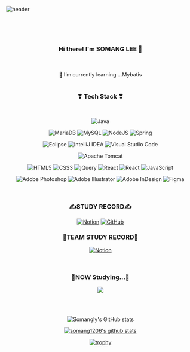 ![header](https://capsule-render.vercel.app/api?section=header&type=soft&color=auto&height=200&section=header&text=SOMANG%20LEE&fontSize=50&animation=blink&fontColor=ffffff)
<div align="center">

</br>
</br>
</br>

### Hi there! I'm SOMANG LEE 👋

</br>

<!--
**somang1206/somang1206** is a ✨ _special_ ✨ repository because its `README.md` (this file) appears on your GitHub profile.

Here are some ideas to get you started:

- 👯 I’m looking to collaborate on ...
- 🤔 I’m looking for help with ...
- 💬 Ask me about ...
- 📫 How to reach me: ...
- 😄 Pronouns: ...
- ⚡ Fun fact: ...



-->


 </br>
 🌱 I’m currently learning ...Mybatis

</div>

</br>

<div align="center">
<h3 align="center"><b>❣ Tech Stack ❣</b></h3>
</br>
<p align="center">

![Java](https://img.shields.io/badge/java-8cbed6?style=flat&logo=openjdk&logoColor=white)


![MariaDB](https://img.shields.io/badge/MariaDB-8cbed6?style=flat&logo=mariadb&logoColor=white)
![MySQL](https://img.shields.io/badge/mysql-8cbed6.svg?style=flat&logo=mysql&logoColor=white)
![NodeJS](https://img.shields.io/badge/node.js-8cbed6?style=flat&logo=node.js&logoColor=white)
![Spring](https://img.shields.io/badge/spring-8cbed6.svg?style=flat&logo=spring&logoColor=white)


![Eclipse](https://img.shields.io/badge/Eclipse-8cbed6.svg?style=flat&logo=Eclipse&logoColor=white)
![IntelliJ IDEA](https://img.shields.io/badge/IntelliJIDEA-8cbed6.svg?style=flat&logo=intellij-idea&logoColor=white)
![Visual Studio Code](https://img.shields.io/badge/Visual%20Studio%20Code-8cbed6.svg?style=flat&logo=visual-studio-code&logoColor=white)

![Apache Tomcat](https://img.shields.io/badge/apache%20tomcat-8cbed6.svg?style=flat&logo=apache-tomcat&logoColor=black)


![HTML5](https://img.shields.io/badge/html5-8cbed6.svg?style=flat&logo=html5&logoColor=white)
![CSS3](https://img.shields.io/badge/css3-8cbed6.svg?style=flat&logo=css3&logoColor=white)
![jQuery](https://img.shields.io/badge/jquery-8cbed6.svg?style=flat&logo=jquery&logoColor=white)
![React](https://img.shields.io/badge/react-8cbed6.svg?style=flat&logo=react&logoColor=%2361DAFB)
![React](https://img.shields.io/badge/react-8cbed6.svg?style=flat&logo=react&logoColor=%2361DAFB)
![JavaScript](https://img.shields.io/badge/javascript-8cbed6.svg?style=flat&logo=javascript&logoColor=white)

![Adobe Photoshop](https://img.shields.io/badge/adobe%20photoshop-8cbed6.svg?style=flat&logo=adobe%20photoshop&logoColor=white)
![Adobe Illustrator](https://img.shields.io/badge/adobe%20illustrator-8cbed6.svg?style=flat&logo=adobe%20illustrator&logoColor=white)
![Adobe InDesign](https://img.shields.io/badge/Adobe%20InDesign-8cbed6?style=flat&logo=adobeindesign&logoColor=white)
![Figma](https://img.shields.io/badge/figma-8cbed6.svg?style=flat&logo=figma&logoColor=white)
</p>


</br>



<h3><b>✍STUDY RECORD✍</b></h3>

<a href="https://www.notion.so/82aca361e2c14584b15f1aff0f22508a">![Notion](https://img.shields.io/badge/Notion-%23000000.svg?style=flat-square&logo=notion&logoColor=white)</a>
<a href="https://github.com/somang1206">![GitHub](https://img.shields.io/badge/github-%23121011.svg?style=flat-square&logo=github&logoColor=white)</a>


<h3><b>🤝TEAM STUDY RECORD🤝</b></h3>

<a href="https://www.notion.so/yunjinius/DBDBD-fe2c74c88aaa4320baa9b8ed7b45a4b7">![Notion](https://img.shields.io/badge/Notion-%23000000.svg?style=flat-square&logo=notion&logoColor=white)</a>


</br>
<h3 align="center"><b>🧾NOW Studying...🧾</b></h3>

<img src="https://img.shields.io/badge/TypeScript-5682E1?style=flat-square&logo=TypeScript&logoColor=white"></a>

</br></br>

![Somangly's GitHub stats](https://github-readme-stats.vercel.app/api?username=somang1206&show_icons=true&theme=radical)


[![somang1206's github stats](https://github-readme-stats.vercel.app/api/top-langs/?username=somang1206&show_icons=true&hide_border=true&title_color=004386&icon_color=004386&layout=compact)](https://github.com/somang1206)


[![trophy](https://github-profile-trophy.vercel.app/?username=somang1206)](https://github.com/ryo-ma/github-profile-trophy)

</br>

<!-- [![Solved.ac
somang1206](http://mazassumnida.wtf/api/v2/generate_badge?boj={handle})](https://solved.ac/{handle}) -->

</br>





</div>

